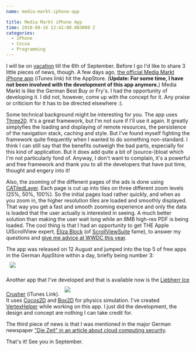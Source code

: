 ```yaml
---
name: media-markt-iphone-app

title: Media Markt iPhone App
time: 2010-08-16 12:41:00.003000 Z
categories:
  - iPhone
  - Cocoa
  - Programming
---
```


<p>I will be on <a href="http://www.alwayssmokin.com/">vaca</a><a href="http://www.natenal.com/">tion</a> till the 6th of September. Before I go I'd like to share 3 little pieces of news, though. A few days ago, <a href="http://itunes.apple.com/de/app/media-markt/id386304604?mt=8">the official Media Markt iPhone app</a> (iTunes link) hit the AppStore. (<strong>Update: For some time, I have not been involved with the development of this app anymore.</strong>) Media Markt is like the German Best Buy or Fry's. I had the opportunity of developing it. I did not, however, come up with the concept for it. Any praise or criticism for it has to be directed elsewhere :).</p>
<p>Some technical background might be interesting for you. The app uses <a href="http://three20.info/">Three20</a>. It's a great framework, but I'm not sure if I'll use it again. It greatly simplyfies the loading and displaying of remote resources, the persistence of the navigation stack, caching and style. But I've found myself fighting the framework quite frequently when I wanted to do something non-standard. I think I can still say that the benefits outweigh the bad parts, especially for this kind of application. But it does add quite a bit of (source-)bloat which I'm not particularly fond of. Anyway, I don't want to complain, it's a powerful and free framework and thank you to all the developers that have put time, thought and engery into it!</p>
<p>Also, the zooming of the diffenent pages of the ads is done using <a href="http://developer.apple.com/iphone/library/documentation/GraphicsImaging/Reference/CATiledLayer_class/Introduction/Introduction.html">CATiledLayer</a>. Each page is cut up into tiles on three different zoom levels (25%, 50%, 100%). So the initial pages load rather quickly, and when as you zoom in, the higher resolution tiles are loaded and smoothly displayed. That way you get a fast and smooth zooming experience and only the data is loaded that the user actually is interested in seeing. A much better solution than making the user wait long while an 8MB high-res PDF is being loaded. The cool thing is that I had an opportunity to get THE Apple UIScrollView expert, <a href="http://twitter.com/elizablock">Eliza Block</a> (of <a href="http://developer.apple.com/iphone/library/samplecode/ScrollViewSuite/Introduction/Intro.html">ScrollViewSuite</a> fame), to answer my questions and <a href="http://twitter.com/jfahrenkrug/status/15950615783">give me advice at WWDC this year</a>.</p>
<p>The app was released on 12 August and jumped into the top 5 of free apps in the German AppStore within a day, briefly being number 3:<br/>
  <img style="padding: 10px" src="/assets/archived_posts/mm-iphone-app-top3.png"/>
</p>
<p>Another app that I've developed and that is available now is the <a href="http://itunes.apple.com/de/app/liebherr-ice-crusher/id385527840?mt=8">Liebherr Ice Crusher</a> (iTunes Link).
  <img style="padding: 10px" src="/assets/archived_posts/liebherr-ice-crusher-app.jpg"/><br/>
It uses <a href="http://www.cocos2d-iphone.org/">Cocos2D</a> and <a href="http://www.box2d.org/">Box2D</a> for physics simulation. I've created <a href="http://www.springenwerk.com/2010/02/introducing-vertexhelper-for-box2d.html">VertexHelper</a> while working on this app. I just did the development, the design and concept are nothing I can take credit for.
</p>
<p>The third piece of news is that I was mentioned in the major German newspaper <a href="http://www.zeit.de/2010/30/Wolkenwaechter?page=all">"Die Zeit" in an article about cloud computing security</a>.</p>
<p>That's it! See you in September.</p>
